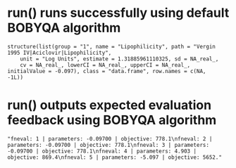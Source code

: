 # run() runs successfully using default BOBYQA algorithm

    structure(list(group = "1", name = "Lipophilicity", path = "Vergin 1995 IV|Aciclovir|Lipophilicity", 
        unit = "Log Units", estimate = 1.31885961110325, sd = NA_real_, 
        cv = NA_real_, lowerCI = NA_real_, upperCI = NA_real_, initialValue = -0.097), class = "data.frame", row.names = c(NA, 
    -1L))

# run() outputs expected evaluation feedback using BOBYQA algorithm

    "fneval: 1 | parameters: -0.09700 | objective: 778.1\nfneval: 2 | parameters: -0.09700 | objective: 778.1\nfneval: 3 | parameters: -0.09700 | objective: 778.1\nfneval: 4 | parameters: 4.903 | objective: 869.4\nfneval: 5 | parameters: -5.097 | objective: 5652."

